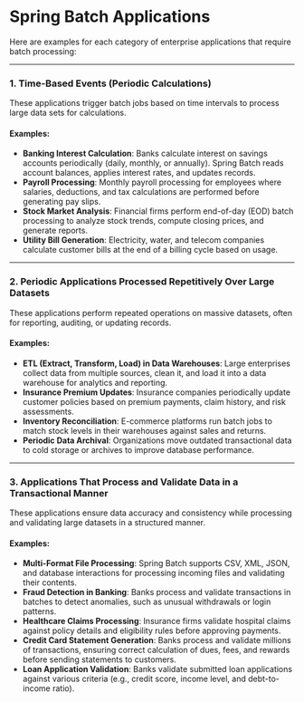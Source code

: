 # **Spring Batch Applications**

Here are examples for each category of enterprise applications that require batch processing:  

---

### **1. Time-Based Events (Periodic Calculations)**  
These applications trigger batch jobs based on time intervals to process large data sets for calculations.  

#### **Examples:**  
- **Banking Interest Calculation**: Banks calculate interest on savings accounts periodically (daily, monthly, or annually). Spring Batch reads account balances, applies interest rates, and updates records.  
- **Payroll Processing**: Monthly payroll processing for employees where salaries, deductions, and tax calculations are performed before generating pay slips.  
- **Stock Market Analysis**: Financial firms perform end-of-day (EOD) batch processing to analyze stock trends, compute closing prices, and generate reports.  
- **Utility Bill Generation**: Electricity, water, and telecom companies calculate customer bills at the end of a billing cycle based on usage.  

---

### **2. Periodic Applications Processed Repetitively Over Large Datasets**  
These applications perform repeated operations on massive datasets, often for reporting, auditing, or updating records.  

#### **Examples:**  
- **ETL (Extract, Transform, Load) in Data Warehouses**: Large enterprises collect data from multiple sources, clean it, and load it into a data warehouse for analytics and reporting.  
- **Insurance Premium Updates**: Insurance companies periodically update customer policies based on premium payments, claim history, and risk assessments.  
- **Inventory Reconciliation**: E-commerce platforms run batch jobs to match stock levels in their warehouses against sales and returns.  
- **Periodic Data Archival**: Organizations move outdated transactional data to cold storage or archives to improve database performance.  

---

### **3. Applications That Process and Validate Data in a Transactional Manner**  
These applications ensure data accuracy and consistency while processing and validating large datasets in a structured manner.  

#### **Examples:**  
- **Multi-Format File Processing**: Spring Batch supports CSV, XML, JSON, and database interactions for processing incoming files and validating their contents.  
- **Fraud Detection in Banking**: Banks process and validate transactions in batches to detect anomalies, such as unusual withdrawals or login patterns.  
- **Healthcare Claims Processing**: Insurance firms validate hospital claims against policy details and eligibility rules before approving payments.  
- **Credit Card Statement Generation**: Banks process and validate millions of transactions, ensuring correct calculation of dues, fees, and rewards before sending statements to customers.  
- **Loan Application Validation**: Banks validate submitted loan applications against various criteria (e.g., credit score, income level, and debt-to-income ratio).
